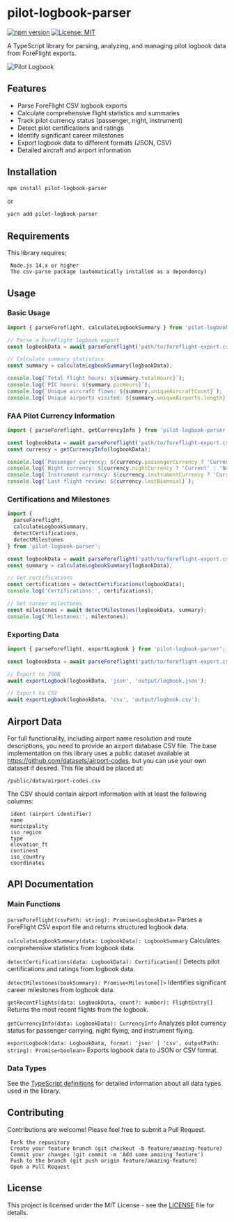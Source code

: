 # pilot-logbook-parser

[![npm version](https://img.shields.io/npm/v/pilot-logbook-parser.svg)](https://www.npmjs.com/package/pilot-logbook-parser)
[![License: MIT](https://img.shields.io/badge/License-MIT-blue.svg)](https://opensource.org/licenses/MIT)

A TypeScript library for parsing, analyzing, and managing pilot logbook data from ForeFlight exports.

![Pilot Logbook](https://images.unsplash.com/photo-1559083991-9bdef0d244e8?ixlib=rb-1.2.1&auto=format&fit=crop&w=1200&q=80)

## Features

- Parse ForeFlight CSV logbook exports
- Calculate comprehensive flight statistics and summaries
- Track pilot currency status (passenger, night, instrument)
- Detect pilot certifications and ratings
- Identify significant career milestones
- Export logbook data to different formats (JSON, CSV)
- Detailed aircraft and airport information

## Installation

```bash
npm install pilot-logbook-parser
```
or
```bash
yarn add pilot-logbook-parser
```

## Requirements
This library requires: 

     Node.js 14.x or higher
     The csv-parse package (automatically installed as a dependency)

## Usage
### Basic Usage
```typescript
import { parseForeflight, calculateLogbookSummary } from 'pilot-logbook-parser';

// Parse a ForeFlight logbook export
const logbookData = await parseForeflight('path/to/foreflight-export.csv');

// Calculate summary statistics
const summary = calculateLogbookSummary(logbookData);

console.log(`Total flight hours: ${summary.totalHours}`);
console.log(`PIC hours: ${summary.picHours}`);
console.log(`Unique aircraft flown: ${summary.uniqueAircraftCount}`);
console.log(`Unique airports visited: ${summary.uniqueAirports.length}`);
```
### FAA Pilot Currency Information
```typescript
import { parseForeflight, getCurrencyInfo } from 'pilot-logbook-parser';

const logbookData = await parseForeflight('path/to/foreflight-export.csv');
const currency = getCurrencyInfo(logbookData);

console.log(`Passenger currency: ${currency.passengerCurrency ? 'Current' : 'Not Current'}`);
console.log(`Night currency: ${currency.nightCurrency ? 'Current' : 'Not Current'}`);
console.log(`Instrument currency: ${currency.instrumentCurrency ? 'Current' : 'Not Current'}`);
console.log(`Last flight review: ${currency.lastBiennial}`);
```

### Certifications and Milestones
```typescript
import { 
  parseForeflight, 
  calculateLogbookSummary,
  detectCertifications,
  detectMilestones
} from 'pilot-logbook-parser';

const logbookData = await parseForeflight('path/to/foreflight-export.csv');
const summary = calculateLogbookSummary(logbookData);

// Get certifications
const certifications = detectCertifications(logbookData);
console.log('Certifications:', certifications);

// Get career milestones
const milestones = await detectMilestones(logbookData, summary);
console.log('Milestones:', milestones);
```

### Exporting Data
```typescript
import { parseForeflight, exportLogbook } from 'pilot-logbook-parser';

const logbookData = await parseForeflight('path/to/foreflight-export.csv');

// Export to JSON
await exportLogbook(logbookData, 'json', 'output/logbook.json');

// Export to CSV
await exportLogbook(logbookData, 'csv', 'output/logbook.csv');
```

## Airport Data
For full functionality, including airport name resolution and route descriptions, you need to provide an airport database CSV file. The base implementation on this library uses a public dataset available at https://github.com/datasets/airport-codes, but you can use your own dataset if desired. This file should be placed at: 
 
```
/public/data/airport-codes.csv
```

The CSV should contain airport information with at least the following columns: 

     ident (airport identifier)
     name
     municipality
     iso_region
     type
     elevation_ft
     continent
     iso_country
     coordinates

## API Documentation
### Main Functions
`parseForeflight(csvPath: string): Promise<LogbookData>`
Parses a ForeFlight CSV export file and returns structured logbook data. 

`calculateLogbookSummary(data: LogbookData): LogbookSummary`
Calculates comprehensive statistics from logbook data. 

`detectCertifications(data: LogbookData): Certification[]`
Detects pilot certifications and ratings from logbook data. 

`detectMilestones(bookSummary): Promise<Milestone[]>`
Identifies significant career milestones from logbook data. 

`getRecentFlights(data: LogbookData, count?: number): FlightEntry[]`
Returns the most recent flights from the logbook. 

`getCurrencyInfo(data: LogbookData): CurrencyInfo`
Analyzes pilot currency status for passenger carrying, night flying, and instrument flying. 

`exportLogbook(data: LogbookData, format: 'json' | 'csv', outputPath: string): Promise<boolean>`
Exports logbook data to JSON or CSV format.

### Data Types
See the [TypeScript definitions](./src/types.ts) for detailed information about all data types used in the library.

## Contributing
Contributions are welcome! Please feel free to submit a Pull Request. 

     Fork the repository
     Create your feature branch (git checkout -b feature/amazing-feature)
     Commit your changes (git commit -m 'Add some amazing feature')
     Push to the branch (git push origin feature/amazing-feature)
     Open a Pull Request
     
## License
This project is licensed under the MIT License - see the [LICENSE](./LICENSE) file for details.